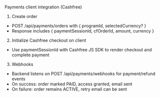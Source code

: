 Payments client integration (Cashfree)

1. Create order

- POST /api/payments/orders with { programId, selectedCurrency? }
- Response includes { paymentSessionId, cfOrderId, amount, currency }

2. Initialize Cashfree checkout on client

- Use paymentSessionId with Cashfree JS SDK to render checkout and complete payment

3. Webhooks

- Backend listens on POST /api/payments/webhooks for payment/refund events
- On success: order marked PAID, access granted, email sent
- On failure: order remains ACTIVE, retry email can be sent


